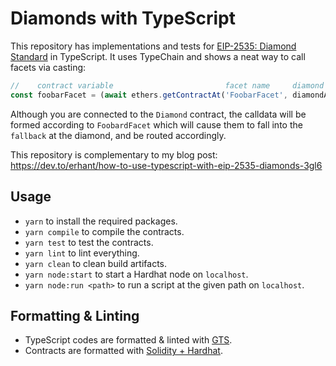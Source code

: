 # Diamonds with TypeScript

This repository has implementations and tests for [EIP-2535: Diamond Standard](https://eips.ethereum.org/EIPS/eip-2535) in TypeScript. It uses TypeChain and shows a neat way to call facets via casting:

```typescript
//    contract variable                         facet name     diamond address     cast to contract type
const foobarFacet = (await ethers.getContractAt('FoobarFacet', diamondAddress)) as FoobarFacet;
```

Although you are connected to the `Diamond` contract, the calldata will be formed according to `FoobardFacet` which will cause them to fall into the `fallback` at the diamond, and be routed accordingly.

This repository is complementary to my blog post: <https://dev.to/erhant/how-to-use-typescript-with-eip-2535-diamonds-3gl6>

## Usage

- `yarn` to install the required packages.
- `yarn compile` to compile the contracts.
- `yarn test` to test the contracts.
- `yarn lint` to lint everything.
- `yarn clean` to clean build artifacts.
- `yarn node:start` to start a Hardhat node on `localhost`.
- `yarn node:run <path>` to run a script at the given path on `localhost`.

## Formatting & Linting

- TypeScript codes are formatted & linted with [GTS](https://github.com/google/gts).
- Contracts are formatted with [Solidity + Hardhat](https://hardhat.org/hardhat-vscode/docs/formatting).
